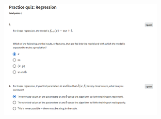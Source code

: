 ![](/C1%20-%20Supervised%20Machine%20Learning%3A%20Regression%20and%20Classification/week1/Practice%20quiz%3A%20Regression/ss1.png)